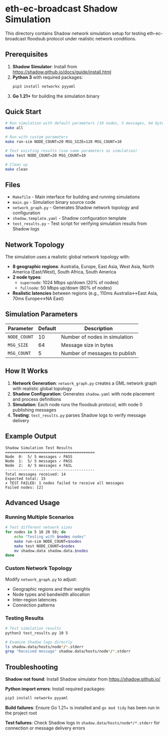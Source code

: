 # eth-ec-broadcast Shadow Simulation

This directory contains Shadow network simulation setup for testing eth-ec-broadcast floodsub protocol under realistic network conditions.

## Prerequisites

1. **Shadow Simulator**: Install from https://shadow.github.io/docs/guide/install.html
2. **Python 3** with required packages:
   ```bash
   pip3 install networkx pyyaml
   ```
3. **Go 1.21+** for building the simulation binary

## Quick Start

```bash
# Run simulation with default parameters (10 nodes, 5 messages, 64 bytes each)
make all

# Run with custom parameters
make run-sim NODE_COUNT=20 MSG_SIZE=128 MSG_COUNT=10

# Test existing results (use same parameters as simulation)
make test NODE_COUNT=20 MSG_COUNT=10

# Clean up
make clean
```

## Files

- `Makefile` - Main interface for building and running simulations
- `main.go` - Simulation binary source code
- `network_graph.py` - Generates Shadow network topology and configuration
- `shadow.template.yaml` - Shadow configuration template
- `test_results.py` - Test script for verifying simulation results from Shadow logs

## Network Topology

The simulation uses a realistic global network topology with:

- **8 geographic regions**: Australia, Europe, East Asia, West Asia, North America (East/West), South Africa, South America
- **2 node types**:
  - `supernode`: 1024 Mbps up/down (20% of nodes)
  - `fullnode`: 50 Mbps up/down (80% of nodes)
- **Realistic latencies** between regions (e.g., 110ms Australia↔East Asia, 70ms Europe↔NA East)

## Simulation Parameters

| Parameter | Default | Description |
|-----------|---------|-------------|
| `NODE_COUNT` | 10 | Number of nodes in simulation |
| `MSG_SIZE` | 64 | Message size in bytes |
| `MSG_COUNT` | 5 | Number of messages to publish |

## How It Works

1. **Network Generation**: `network_graph.py` creates a GML network graph with realistic global topology
2. **Shadow Configuration**: Generates `shadow.yaml` with node placement and process definitions
3. **Simulation**: Each node runs the floodsub protocol, with node 0 publishing messages
4. **Testing**: `test_results.py` parses Shadow logs to verify message delivery

## Example Output

```
Shadow Simulation Test Results
========================================
Node  0:  5/ 5 messages ✓ PASS
Node  1:  5/ 5 messages ✓ PASS
Node  2:  4/ 5 messages ✗ FAIL
----------------------------------------
Total messages received: 14
Expected total: 15
✗ TEST FAILED: 1 nodes failed to receive all messages
Failed nodes: [2]
```

## Advanced Usage

### Running Multiple Scenarios

```bash
# Test different network sizes
for nodes in 5 10 20 50; do
    echo "Testing with $nodes nodes"
    make run-sim NODE_COUNT=$nodes
    make test NODE_COUNT=$nodes
    mv shadow.data shadow.data.$nodes
done
```

### Custom Network Topology

Modify `network_graph.py` to adjust:
- Geographic regions and their weights
- Node types and bandwidth allocation
- Inter-region latencies
- Connection patterns

### Testing Results

```bash
# Test simulation results
python3 test_results.py 10 5

# Examine Shadow logs directly
ls shadow.data/hosts/node*/*.stderr
grep "Received message" shadow.data/hosts/node*/*.stderr
```

## Troubleshooting

**Shadow not found**: Install Shadow simulator from https://shadow.github.io/

**Python import errors**: Install required packages:
```bash
pip3 install networkx pyyaml
```

**Build failures**: Ensure Go 1.21+ is installed and `go mod tidy` has been run in the project root

**Test failures**: Check Shadow logs in `shadow.data/hosts/node*/*.stderr` for connection or message delivery errors
